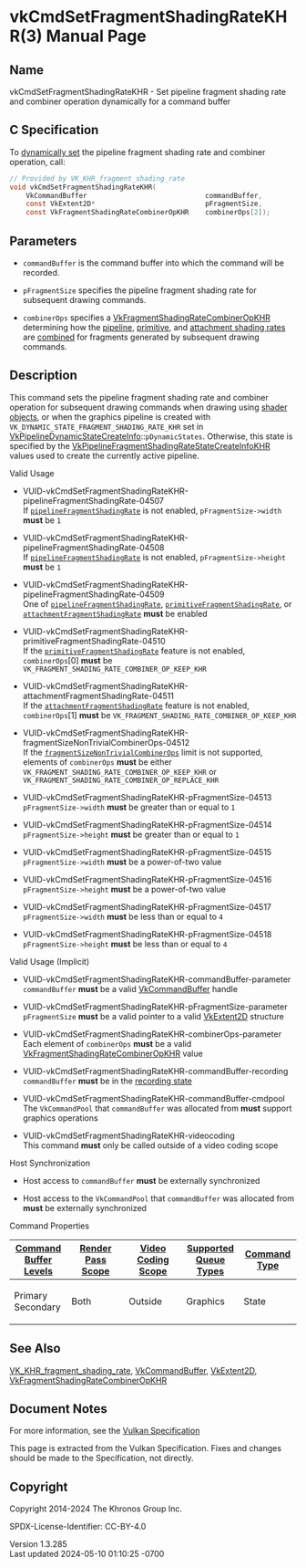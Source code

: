 # vkCmdSetFragmentShadingRateKHR(3) Manual Page

## Name

vkCmdSetFragmentShadingRateKHR - Set pipeline fragment shading rate and
combiner operation dynamically for a command buffer



## <a href="#_c_specification" class="anchor"></a>C Specification

To <a
href="https://registry.khronos.org/vulkan/specs/1.3-extensions/html/vkspec.html#pipelines-dynamic-state"
target="_blank" rel="noopener">dynamically set</a> the pipeline fragment
shading rate and combiner operation, call:

``` c
// Provided by VK_KHR_fragment_shading_rate
void vkCmdSetFragmentShadingRateKHR(
    VkCommandBuffer                             commandBuffer,
    const VkExtent2D*                           pFragmentSize,
    const VkFragmentShadingRateCombinerOpKHR    combinerOps[2]);
```

## <a href="#_parameters" class="anchor"></a>Parameters

- `commandBuffer` is the command buffer into which the command will be
  recorded.

- `pFragmentSize` specifies the pipeline fragment shading rate for
  subsequent drawing commands.

- `combinerOps` specifies a
  [VkFragmentShadingRateCombinerOpKHR](https://registry.khronos.org/vulkan/specs/1.3-extensions/man/html/VkFragmentShadingRateCombinerOpKHR.html)
  determining how the <a
  href="https://registry.khronos.org/vulkan/specs/1.3-extensions/html/vkspec.html#primsrast-fragment-shading-rate-pipeline"
  target="_blank" rel="noopener">pipeline</a>, <a
  href="https://registry.khronos.org/vulkan/specs/1.3-extensions/html/vkspec.html#primsrast-fragment-shading-rate-primitive"
  target="_blank" rel="noopener">primitive</a>, and <a
  href="https://registry.khronos.org/vulkan/specs/1.3-extensions/html/vkspec.html#primsrast-fragment-shading-rate-attachment"
  target="_blank" rel="noopener">attachment shading rates</a> are <a
  href="https://registry.khronos.org/vulkan/specs/1.3-extensions/html/vkspec.html#primsrast-fragment-shading-rate-combining"
  target="_blank" rel="noopener">combined</a> for fragments generated by
  subsequent drawing commands.

## <a href="#_description" class="anchor"></a>Description

This command sets the pipeline fragment shading rate and combiner
operation for subsequent drawing commands when drawing using <a
href="https://registry.khronos.org/vulkan/specs/1.3-extensions/html/vkspec.html#shaders-objects"
target="_blank" rel="noopener">shader objects</a>, or when the graphics
pipeline is created with `VK_DYNAMIC_STATE_FRAGMENT_SHADING_RATE_KHR`
set in
[VkPipelineDynamicStateCreateInfo](https://registry.khronos.org/vulkan/specs/1.3-extensions/man/html/VkPipelineDynamicStateCreateInfo.html)::`pDynamicStates`.
Otherwise, this state is specified by the
[VkPipelineFragmentShadingRateStateCreateInfoKHR](https://registry.khronos.org/vulkan/specs/1.3-extensions/man/html/VkPipelineFragmentShadingRateStateCreateInfoKHR.html)
values used to create the currently active pipeline.

Valid Usage

- <a
  href="#VUID-vkCmdSetFragmentShadingRateKHR-pipelineFragmentShadingRate-04507"
  id="VUID-vkCmdSetFragmentShadingRateKHR-pipelineFragmentShadingRate-04507"></a>
  VUID-vkCmdSetFragmentShadingRateKHR-pipelineFragmentShadingRate-04507  
  If <a
  href="https://registry.khronos.org/vulkan/specs/1.3-extensions/html/vkspec.html#features-pipelineFragmentShadingRate"
  target="_blank"
  rel="noopener"><code>pipelineFragmentShadingRate</code></a> is not
  enabled, `pFragmentSize->width` **must** be `1`

- <a
  href="#VUID-vkCmdSetFragmentShadingRateKHR-pipelineFragmentShadingRate-04508"
  id="VUID-vkCmdSetFragmentShadingRateKHR-pipelineFragmentShadingRate-04508"></a>
  VUID-vkCmdSetFragmentShadingRateKHR-pipelineFragmentShadingRate-04508  
  If <a
  href="https://registry.khronos.org/vulkan/specs/1.3-extensions/html/vkspec.html#features-pipelineFragmentShadingRate"
  target="_blank"
  rel="noopener"><code>pipelineFragmentShadingRate</code></a> is not
  enabled, `pFragmentSize->height` **must** be `1`

- <a
  href="#VUID-vkCmdSetFragmentShadingRateKHR-pipelineFragmentShadingRate-04509"
  id="VUID-vkCmdSetFragmentShadingRateKHR-pipelineFragmentShadingRate-04509"></a>
  VUID-vkCmdSetFragmentShadingRateKHR-pipelineFragmentShadingRate-04509  
  One of <a
  href="https://registry.khronos.org/vulkan/specs/1.3-extensions/html/vkspec.html#features-pipelineFragmentShadingRate"
  target="_blank"
  rel="noopener"><code>pipelineFragmentShadingRate</code></a>, <a
  href="https://registry.khronos.org/vulkan/specs/1.3-extensions/html/vkspec.html#features-primitiveFragmentShadingRate"
  target="_blank"
  rel="noopener"><code>primitiveFragmentShadingRate</code></a>, or <a
  href="https://registry.khronos.org/vulkan/specs/1.3-extensions/html/vkspec.html#features-attachmentFragmentShadingRate"
  target="_blank"
  rel="noopener"><code>attachmentFragmentShadingRate</code></a> **must**
  be enabled

- <a
  href="#VUID-vkCmdSetFragmentShadingRateKHR-primitiveFragmentShadingRate-04510"
  id="VUID-vkCmdSetFragmentShadingRateKHR-primitiveFragmentShadingRate-04510"></a>
  VUID-vkCmdSetFragmentShadingRateKHR-primitiveFragmentShadingRate-04510  
  If the <a
  href="https://registry.khronos.org/vulkan/specs/1.3-extensions/html/vkspec.html#features-primitiveFragmentShadingRate"
  target="_blank"
  rel="noopener"><code>primitiveFragmentShadingRate</code></a> feature
  is not enabled, `combinerOps`\[0\] **must** be
  `VK_FRAGMENT_SHADING_RATE_COMBINER_OP_KEEP_KHR`

- <a
  href="#VUID-vkCmdSetFragmentShadingRateKHR-attachmentFragmentShadingRate-04511"
  id="VUID-vkCmdSetFragmentShadingRateKHR-attachmentFragmentShadingRate-04511"></a>
  VUID-vkCmdSetFragmentShadingRateKHR-attachmentFragmentShadingRate-04511  
  If the <a
  href="https://registry.khronos.org/vulkan/specs/1.3-extensions/html/vkspec.html#features-attachmentFragmentShadingRate"
  target="_blank"
  rel="noopener"><code>attachmentFragmentShadingRate</code></a> feature
  is not enabled, `combinerOps`\[1\] **must** be
  `VK_FRAGMENT_SHADING_RATE_COMBINER_OP_KEEP_KHR`

- <a
  href="#VUID-vkCmdSetFragmentShadingRateKHR-fragmentSizeNonTrivialCombinerOps-04512"
  id="VUID-vkCmdSetFragmentShadingRateKHR-fragmentSizeNonTrivialCombinerOps-04512"></a>
  VUID-vkCmdSetFragmentShadingRateKHR-fragmentSizeNonTrivialCombinerOps-04512  
  If the <a
  href="https://registry.khronos.org/vulkan/specs/1.3-extensions/html/vkspec.html#limits-fragmentShadingRateNonTrivialCombinerOps"
  target="_blank"
  rel="noopener"><code>fragmentSizeNonTrivialCombinerOps</code></a>
  limit is not supported, elements of `combinerOps` **must** be either
  `VK_FRAGMENT_SHADING_RATE_COMBINER_OP_KEEP_KHR` or
  `VK_FRAGMENT_SHADING_RATE_COMBINER_OP_REPLACE_KHR`

- <a href="#VUID-vkCmdSetFragmentShadingRateKHR-pFragmentSize-04513"
  id="VUID-vkCmdSetFragmentShadingRateKHR-pFragmentSize-04513"></a>
  VUID-vkCmdSetFragmentShadingRateKHR-pFragmentSize-04513  
  `pFragmentSize->width` **must** be greater than or equal to `1`

- <a href="#VUID-vkCmdSetFragmentShadingRateKHR-pFragmentSize-04514"
  id="VUID-vkCmdSetFragmentShadingRateKHR-pFragmentSize-04514"></a>
  VUID-vkCmdSetFragmentShadingRateKHR-pFragmentSize-04514  
  `pFragmentSize->height` **must** be greater than or equal to `1`

- <a href="#VUID-vkCmdSetFragmentShadingRateKHR-pFragmentSize-04515"
  id="VUID-vkCmdSetFragmentShadingRateKHR-pFragmentSize-04515"></a>
  VUID-vkCmdSetFragmentShadingRateKHR-pFragmentSize-04515  
  `pFragmentSize->width` **must** be a power-of-two value

- <a href="#VUID-vkCmdSetFragmentShadingRateKHR-pFragmentSize-04516"
  id="VUID-vkCmdSetFragmentShadingRateKHR-pFragmentSize-04516"></a>
  VUID-vkCmdSetFragmentShadingRateKHR-pFragmentSize-04516  
  `pFragmentSize->height` **must** be a power-of-two value

- <a href="#VUID-vkCmdSetFragmentShadingRateKHR-pFragmentSize-04517"
  id="VUID-vkCmdSetFragmentShadingRateKHR-pFragmentSize-04517"></a>
  VUID-vkCmdSetFragmentShadingRateKHR-pFragmentSize-04517  
  `pFragmentSize->width` **must** be less than or equal to `4`

- <a href="#VUID-vkCmdSetFragmentShadingRateKHR-pFragmentSize-04518"
  id="VUID-vkCmdSetFragmentShadingRateKHR-pFragmentSize-04518"></a>
  VUID-vkCmdSetFragmentShadingRateKHR-pFragmentSize-04518  
  `pFragmentSize->height` **must** be less than or equal to `4`

Valid Usage (Implicit)

- <a href="#VUID-vkCmdSetFragmentShadingRateKHR-commandBuffer-parameter"
  id="VUID-vkCmdSetFragmentShadingRateKHR-commandBuffer-parameter"></a>
  VUID-vkCmdSetFragmentShadingRateKHR-commandBuffer-parameter  
  `commandBuffer` **must** be a valid
  [VkCommandBuffer](https://registry.khronos.org/vulkan/specs/1.3-extensions/man/html/VkCommandBuffer.html) handle

- <a href="#VUID-vkCmdSetFragmentShadingRateKHR-pFragmentSize-parameter"
  id="VUID-vkCmdSetFragmentShadingRateKHR-pFragmentSize-parameter"></a>
  VUID-vkCmdSetFragmentShadingRateKHR-pFragmentSize-parameter  
  `pFragmentSize` **must** be a valid pointer to a valid
  [VkExtent2D](https://registry.khronos.org/vulkan/specs/1.3-extensions/man/html/VkExtent2D.html) structure

- <a href="#VUID-vkCmdSetFragmentShadingRateKHR-combinerOps-parameter"
  id="VUID-vkCmdSetFragmentShadingRateKHR-combinerOps-parameter"></a>
  VUID-vkCmdSetFragmentShadingRateKHR-combinerOps-parameter  
  Each element of `combinerOps` **must** be a valid
  [VkFragmentShadingRateCombinerOpKHR](https://registry.khronos.org/vulkan/specs/1.3-extensions/man/html/VkFragmentShadingRateCombinerOpKHR.html)
  value

- <a href="#VUID-vkCmdSetFragmentShadingRateKHR-commandBuffer-recording"
  id="VUID-vkCmdSetFragmentShadingRateKHR-commandBuffer-recording"></a>
  VUID-vkCmdSetFragmentShadingRateKHR-commandBuffer-recording  
  `commandBuffer` **must** be in the [recording
  state](#commandbuffers-lifecycle)

- <a href="#VUID-vkCmdSetFragmentShadingRateKHR-commandBuffer-cmdpool"
  id="VUID-vkCmdSetFragmentShadingRateKHR-commandBuffer-cmdpool"></a>
  VUID-vkCmdSetFragmentShadingRateKHR-commandBuffer-cmdpool  
  The `VkCommandPool` that `commandBuffer` was allocated from **must**
  support graphics operations

- <a href="#VUID-vkCmdSetFragmentShadingRateKHR-videocoding"
  id="VUID-vkCmdSetFragmentShadingRateKHR-videocoding"></a>
  VUID-vkCmdSetFragmentShadingRateKHR-videocoding  
  This command **must** only be called outside of a video coding scope

Host Synchronization

- Host access to `commandBuffer` **must** be externally synchronized

- Host access to the `VkCommandPool` that `commandBuffer` was allocated
  from **must** be externally synchronized

Command Properties

<table class="tableblock frame-all grid-all stretch">
<colgroup>
<col style="width: 20%" />
<col style="width: 20%" />
<col style="width: 20%" />
<col style="width: 20%" />
<col style="width: 20%" />
</colgroup>
<thead>
<tr class="header">
<th class="tableblock halign-left valign-top"><a
href="#VkCommandBufferLevel">Command Buffer Levels</a></th>
<th class="tableblock halign-left valign-top"><a
href="#vkCmdBeginRenderPass">Render Pass Scope</a></th>
<th class="tableblock halign-left valign-top"><a
href="#vkCmdBeginVideoCodingKHR">Video Coding Scope</a></th>
<th class="tableblock halign-left valign-top"><a
href="#VkQueueFlagBits">Supported Queue Types</a></th>
<th class="tableblock halign-left valign-top"><a
href="#fundamentals-queueoperation-command-types">Command Type</a></th>
</tr>
</thead>
<tbody>
<tr class="odd">
<td class="tableblock halign-left valign-top"><p>Primary<br />
Secondary</p></td>
<td class="tableblock halign-left valign-top"><p>Both</p></td>
<td class="tableblock halign-left valign-top"><p>Outside</p></td>
<td class="tableblock halign-left valign-top"><p>Graphics</p></td>
<td class="tableblock halign-left valign-top"><p>State</p></td>
</tr>
</tbody>
</table>

## <a href="#_see_also" class="anchor"></a>See Also

[VK_KHR_fragment_shading_rate](https://registry.khronos.org/vulkan/specs/1.3-extensions/man/html/VK_KHR_fragment_shading_rate.html),
[VkCommandBuffer](https://registry.khronos.org/vulkan/specs/1.3-extensions/man/html/VkCommandBuffer.html), [VkExtent2D](https://registry.khronos.org/vulkan/specs/1.3-extensions/man/html/VkExtent2D.html),
[VkFragmentShadingRateCombinerOpKHR](https://registry.khronos.org/vulkan/specs/1.3-extensions/man/html/VkFragmentShadingRateCombinerOpKHR.html)

## <a href="#_document_notes" class="anchor"></a>Document Notes

For more information, see the <a
href="https://registry.khronos.org/vulkan/specs/1.3-extensions/html/vkspec.html#vkCmdSetFragmentShadingRateKHR"
target="_blank" rel="noopener">Vulkan Specification</a>

This page is extracted from the Vulkan Specification. Fixes and changes
should be made to the Specification, not directly.

## <a href="#_copyright" class="anchor"></a>Copyright

Copyright 2014-2024 The Khronos Group Inc.

SPDX-License-Identifier: CC-BY-4.0

Version 1.3.285  
Last updated 2024-05-10 01:10:25 -0700

